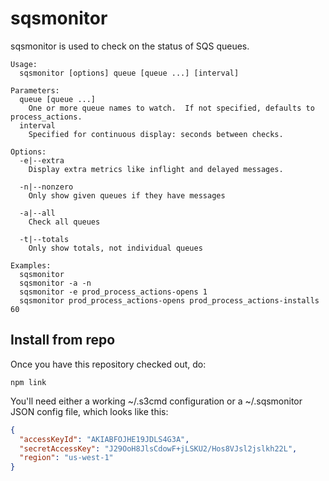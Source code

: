 # sqsmonitor

sqsmonitor is used to check on the status of SQS queues.

    Usage:
      sqsmonitor [options] queue [queue ...] [interval]

    Parameters:
      queue [queue ...]
        One or more queue names to watch.  If not specified, defaults to process_actions.
      interval
        Specified for continuous display: seconds between checks.

    Options:
      -e|--extra 
        Display extra metrics like inflight and delayed messages.

      -n|--nonzero
        Only show given queues if they have messages

      -a|--all
        Check all queues

      -t|--totals
	    Only show totals, not individual queues

    Examples:
	  sqsmonitor
	  sqsmonitor -a -n
	  sqsmonitor -e prod_process_actions-opens 1
	  sqsmonitor prod_process_actions-opens prod_process_actions-installs 60
	  
## Install from repo

Once you have this repository checked out, do:

    npm link

You'll need either a working ~/.s3cmd configuration or a ~/.sqsmonitor
JSON config file, which looks like this:

```json
{ 
  "accessKeyId": "AKIABFOJHE19JDLS4G3A",
  "secretAccessKey": "J29OoH8JlsCdowF+jLSKU2/Hos8VJsl2jslkh22L",
  "region": "us-west-1"
}
```



